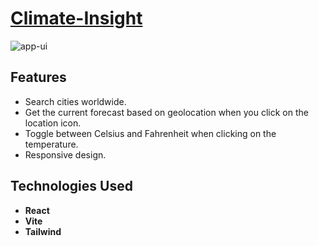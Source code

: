 # [Climate-Insight](https://climateinsight.netlify.app/)

![app-ui](https://github.com/GeorgeOprea1/React-WheaterApp/assets/127131773/83e6533d-52a1-4f23-9e6d-0d2a0e2168e7)


## Features

- Search cities worldwide.
- Get the current forecast based on geolocation when you click on the location icon.
- Toggle between Celsius and Fahrenheit when clicking on the temperature.
- Responsive design.

## Technologies Used

- **React** 
- **Vite** 
- **Tailwind**
